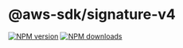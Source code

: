 # @aws-sdk/signature-v4

[![NPM version](https://img.shields.io/npm/v/@aws-sdk/signature-v4.svg)](https://www.npmjs.com/package/@aws-sdk/signature-v4)
[![NPM downloads](https://img.shields.io/npm/dm/@aws-sdk/signature-v4.svg)](https://www.npmjs.com/package/@aws-sdk/signature-v4)
